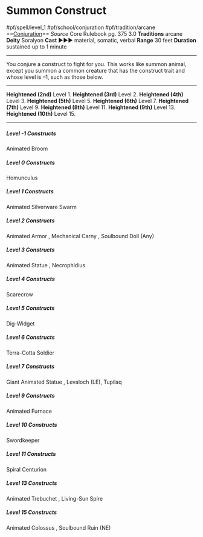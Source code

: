 # Summon Construct
#pf/spell/level_1 #pf/school/conjuration #pf/tradition/arcane 
==[Conjuration](../../../Traits/Conjuration.md)==
*Source* Core Rulebook pg. 375 3.0
**Traditions** arcane
**Deity** Soralyon
**Cast** ►►► material, somatic, verbal
**Range** 30 feet
**Duration** sustained up to 1 minute

---
You conjure a construct to fight for you. This works like summon animal, except you summon a common creature that has the construct trait and whose level is –1, such as those below.

<hr>

**Heightened (2nd)** Level 1.
**Heightened (3rd)** Level 2.
**Heightened (4th)** Level 3.
**Heightened (5th)** Level 5.
**Heightened (6th)** Level 7.
**Heightened (7th)** Level 9.
**Heightened (8th)** Level 11.
**Heightened (9th)** Level 13.
**Heightened (10th)** Level 15.

---
##### Level -1 Constructs
Animated Broom 
##### Level 0 Constructs
Homunculus 
##### Level 1 Constructs
Animated Silverware Swarm 
##### Level 2 Constructs
Animated Armor , Mechanical Carny , Soulbound Doll (Any)
##### Level 3 Constructs
Animated Statue , Necrophidius 
##### Level 4 Constructs
Scarecrow 
##### Level 5 Constructs
Dig-Widget 
##### Level 6 Constructs
Terra-Cotta Soldier 
##### Level 7 Constructs
Giant Animated Statue , Levaloch (LE), Tupilaq 
##### Level 9 Constructs
Animated Furnace 
##### Level 10 Constructs
Swordkeeper 
##### Level 11 Constructs
Spiral Centurion 
##### Level 13 Constructs
Animated Trebuchet , Living-Sun Spire 
##### Level 15 Constructs
Animated Colossus , Soulbound Ruin (NE)